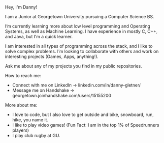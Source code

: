 Hey, I'm Danny!

I am a Junior at Georgetown University pursuing a Computer Science BS. 

I’m currently learning more about low level programming and Operating Systems, as well as Machine Learning. 
I have experience in mostly C, C++, and Java, but I'm a quick learner.

I am interested in all types of programming across the stack, and I like to solve complex problems.
I’m looking to collaborate with others and work on interesting projects (Games, Apps, anything!).

Ask me about any of my projects you find in my public repositories.

How to reach me:
- Connect with me on LinkedIn -> linkedin.com/in/danny-gletner/ 
- Message me on Handshake     -> georgetown.joinhandshake.com/users/15155200
  
More about me:
- I love to code, but I also love to get outside and bike, snowboard, run, hike, you name it.
- I like to play video games! (Fun Fact: I am in the top 1% of Speedrunners players)
- I play club rugby at GU.


